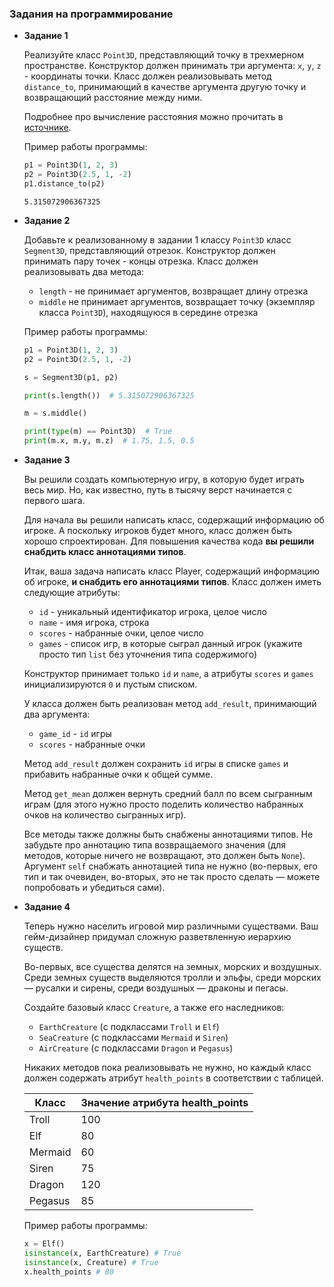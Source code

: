 ### Задания на программирование

- **Задание 1**

    Реализуйте класс `Point3D`, представляющий точку в трехмерном пространстве. Конструктор должен принимать три аргумента: `x`, `y`, `z` - координаты точки. Класс должен реализовывать метод `distance_to`, принимающий в качестве аргумента другую точку и возвращающий расстояние между ними.

    Подробнее про вычисление расстояния можно прочитать в [источнике](https://ru.wikipedia.org/wiki/%D0%95%D0%B2%D0%BA%D0%BB%D0%B8%D0%B4%D0%BE%D0%B2%D0%B0_%D0%BC%D0%B5%D1%82%D1%80%D0%B8%D0%BA%D0%B0).


    Пример работы программы:
    ```python
    p1 = Point3D(1, 2, 3)
    p2 = Point3D(2.5, 1, -2)
    p1.distance_to(p2)
    ```

    ```
    5.315072906367325
    ```

- **Задание 2**

    Добавьте к реализованному в задании 1 классу `Point3D` класс `Segment3D`, представляющий отрезок. Конструктор должен принимать пару точек - концы отрезка. Класс должен реализовывать два метода:
    - `length` - не принимает аргументов, возвращает длину отрезка
    - `middle` не принимает аргументов, возвращает точку (экземпляр класса `Point3D`), находящуюся в середине отрезка

    Пример работы программы:
    ```python
    p1 = Point3D(1, 2, 3)
    p2 = Point3D(2.5, 1, -2)

    s = Segment3D(p1, p2)

    print(s.length())  # 5.315072906367325

    m = s.middle()

    print(type(m) == Point3D)  # True
    print(m.x, m.y, m.z)  # 1.75, 1.5, 0.5

    ```

- **Задание 3**

    Вы решили создать компьютерную игру, в которую будет играть весь мир. Но, как известно, путь в тысячу верст начинается с первого шага.

    Для начала вы решили написать класс, содержащий информацию об игроке. А поскольку игроков будет много, класс должен быть хорошо спроектирован. Для повышения качества кода **вы решили снабдить класс аннотациями типов**.

    Итак, ваша задача написать класс Player, содержащий информацию об игроке, **и снабдить его аннотациями типов**. Класс должен иметь следующие атрибуты:
    - `id` - уникальный идентификатор игрока, целое число
    - `name` - имя игрока, строка
    - `scores` - набранные очки, целое число
    - `games` - список игр, в которые сыграл данный игрок (укажите просто тип `list` без уточнения типа содержимого)

    Конструктор принимает только `id` и `name`, а атрибуты `scores` и `games` инициализируются `0` и пустым списком.

    У класса должен быть реализован метод `add_result`, принимающий два аргумента:
    - `game_id` - `id` игры
    - `scores` - набранные очки

    Метод `add_result` должен сохранить `id` игры в списке `games` и прибавить набранные очки к общей сумме.

    Метод `get_mean` должен вернуть средний балл по всем сыгранным играм (для этого нужно просто поделить количество набранных очков на количество сыгранных игр).

    Все методы также должны быть снабжены аннотациями типов. Не забудьте про аннотацию типа возвращаемого значения (для методов, которые ничего не возвращают, это должен быть `None`). Аргумент `self` снабжать аннотацией типа не нужно (во-первых, его тип и так очевиден, во-вторых, это не так просто сделать — можете попробовать и убедиться сами).

- **Задание 4**

    Теперь нужно населить игровой мир различными существами. Ваш гейм-дизайнер придумал сложную разветвленную иерархию существ.

    Во-первых, все существа делятся на земных, морских и воздушных. Среди земных существ выделяются тролли и эльфы, среди морских — русалки и сирены, среди воздушных — драконы и пегасы.

    Создайте базовый класс `Creature`, а также его наследников:
    - `EarthCreature` (с подклассами `Troll` и `Elf`)
    - `SeaCreature` (с подклассами `Mermaid` и `Siren`)
    - `AirCreature` (с подклассами `Dragon` и `Pegasus`)

    Никаких методов пока реализовывать не нужно, но каждый класс должен содержать атрибут `health_points` в соответствии с таблицей.


    |Класс|Значение атрибута health_points|
    |-|-|
    Troll|100|
    |Elf|80|
    |Mermaid|60|
    |Siren|75|
    |Dragon|120|
    |Pegasus|85|

    Пример работы программы:
    ```python
    x = Elf()
    isinstance(x, EarthCreature) # True
    isinstance(x, Creature) # True
    x.health_points # 80
    ```
